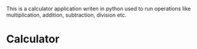This is a calculator application writen in python used to run operations like multiplication, addition, subtraction, division etc.
# Calculator
